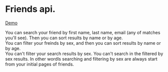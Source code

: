 # Friends api.

[Demo](http://oodmincheg.github.io/friends-api)

You can search your friend by first name, last name, email (any of matches you'll see). Then you can sort results by name or by age.<br>
You can filter your freinds by sex, and then you can sort results by name or by age.<br>
You can't filter your search results by sex. You can't search in the filtered by sex results. In other wordls searching and filtering by sex are
always start from your initial pages of friends.
